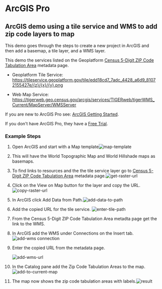 # ArcGIS Pro

## ArcGIS demo using a tile service and WMS to add zip code layers to map
This demo goes through the steps to create a new project in ArcGIS and then add a basemap, a tile layer, and a WMS layer.

This demo the services listed on the Geoplatform [Census 5-Digit ZIP Code Tabulation Area](https://www.geoplatform.gov/metadata/895888d3-4f32-5143-88e2-e7b3612891f0) metadata page.

* Geoplatform Tile Service: https://tileservice.geoplatform.gov/tile/edd18cd7_7adc_4428_a6d9_81072155427e/{z}/{x}/{y}.png

* Web Map Service: https://tigerweb.geo.census.gov/arcgis/services/TIGERweb/tigerWMS_Current/MapServer/WMSServer

If you are new to ArcGIS Pro see: [ArcGIS Getting Started](https://www.esri.com/training/catalog/57630435851d31e02a43f007/getting-started-with-arcgis-pro/).

If you don't have ArcGIS Pro, they have a [Free Trial](https://www.esri.com/en-us/arcgis/trial?rsource=%2Fsoftware%2Farcgis%2Farcgis-for-desktop%2Ffree-trial).

### Example Steps
1. Open ArcGIS and start with a Map template![map-template](https://user-images.githubusercontent.com/64213093/122089770-55b2d700-cdc4-11eb-829a-cb3c31733b5d.png)
2. This will have the World Topographic Map and World Hillshade maps as basemaps.
3. To find links to resources and the the tile service layer go to [Census 5-Digit ZIP Code Tabulation Area](https://www.geoplatform.gov/metadata/895888d3-4f32-5143-88e2-e7b3612891f0) metadata page.![get-raster-url](https://user-images.githubusercontent.com/64213093/122091515-1c7b6680-cdc6-11eb-9910-dfc117c913d7.png)
4. Click on the View on Map button for the layer and copy the URL.![copy-raster-url](https://user-images.githubusercontent.com/64213093/122091753-5ea4a800-cdc6-11eb-970b-2de1daf6ad8a.png)
5. In ArcGIS click Add Data from Path.![add-data-to-path](https://user-images.githubusercontent.com/64213093/122091898-898efc00-cdc6-11eb-9afc-d77a99745617.png)
6. Add the copied URL for the tile service. ![enter-tile-path](https://user-images.githubusercontent.com/64213093/122092045-ba6f3100-cdc6-11eb-9cbd-1d26339ace7d.png)
7. From the Census 5-Digit ZIP Code Tabulation Area metadta page get the link to the WMS.
8. In ArcGIS add the WMS under Connections on the Insert tab.![add-wms connection](https://user-images.githubusercontent.com/64213093/122092652-687adb00-cdc7-11eb-881e-42b28d525502.png)
9. Enter the copied URL from the metadata page.

    ![add-wms-url](https://user-images.githubusercontent.com/64213093/122092730-7f213200-cdc7-11eb-8be1-b418df1ef98b.png)

11. In the Catalog pane add the Zip Code Tabulation Areas to the map.![add-to-current-map](https://user-images.githubusercontent.com/64213093/122093002-d32c1680-cdc7-11eb-8784-1562a6b29d6e.png)
12. The map now shows the zip code tabulation areas with labels.![result](https://user-images.githubusercontent.com/64213093/122093158-0078c480-cdc8-11eb-8612-5e623c7a3902.png)
